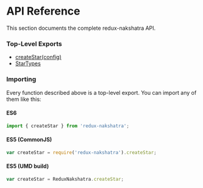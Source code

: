 # API Reference

This section documents the complete redux-nakshatra API.

### Top-Level Exports

* [createStar(config)](createStar.md)
* [StarTypes](StarTypes.md)

### Importing

Every function described above is a top-level export. You can import any of them like this:

#### ES6

```js
import { createStar } from 'redux-nakshatra';
```

#### ES5 (CommonJS)

```js
var createStar = require('redux-nakshatra').createStar;
```

#### ES5 (UMD build)

```js
var createStar = ReduxNakshatra.createStar;
```
